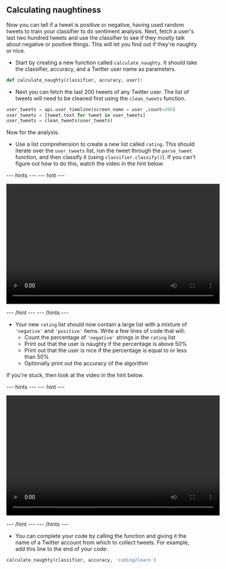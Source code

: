 ## Calculating naughtiness

Now you can tell if a tweet is positive or negative, having used random tweets to train your classifier to do sentiment analysis. Next, fetch a user's last two hundred tweets and use the classifier to see if they mostly talk about negative or positive things. This will let you find out if they're naughty or nice.

- Start by creating a new function called `calculate_naughty`. It should take the classifier, accuracy, and a Twitter user name as parameters.

```python
def calculate_naughty(classifier, accuracy, user):
```

- Next you can fetch the last 200 tweets of any Twitter user. The list of tweets will need to be cleaned first using the `clean_tweets` function.

```python
user_tweets = api.user_timeline(screen_name = user ,count=200)
user_tweets = [tweet.text for tweet in user_tweets]
user_tweets = clean_tweets(user_tweets)
```

Now for the analysis.

- Use a list comprehension to create a new list called `rating`. This should iterate over the `user_tweets` list, run the tweet through the `parse_tweet` function, and then classify it (using `classifier.classify()`). If you can't figure out how to do this, watch the video in the hint below.

--- hints --- --- hint ---

<video width="560" height="315" controls>
<source src="images/vid_12.webm" type="video/webm">
Your browser does not support WebM video, so try FireFox or Chrome.
</video>

--- /hint --- --- /hints ---

- Your new `rating` list should now contain a large list with a mixture of `'negative'` and `'positive'` items. Write a few lines of code that will:
  - Count the percentage of `'negative'` strings in the `rating` list
  - Print out that the user is naughty if the percentage is above 50%
  - Print out that the user is nice if the percentage is equal to or less than 50%
  - Optionally print out the accuracy of the algorithm

If you're stuck, then look at the video in the hint below.

--- hints --- --- hint ---

<video width="560" height="315" controls>
<source src="images/vid_13.webm" type="video/webm">
Your browser does not support WebM video, so try FireFox or Chrome.
</video>

--- /hint --- --- /hints ---

- You can complete your code by calling the function and giving it the name of a Twitter account from which to collect tweets. For example, add this line to the end of your code:

```python
calculate_naughty(classifier, accuracy, 'coding2learn')
```
